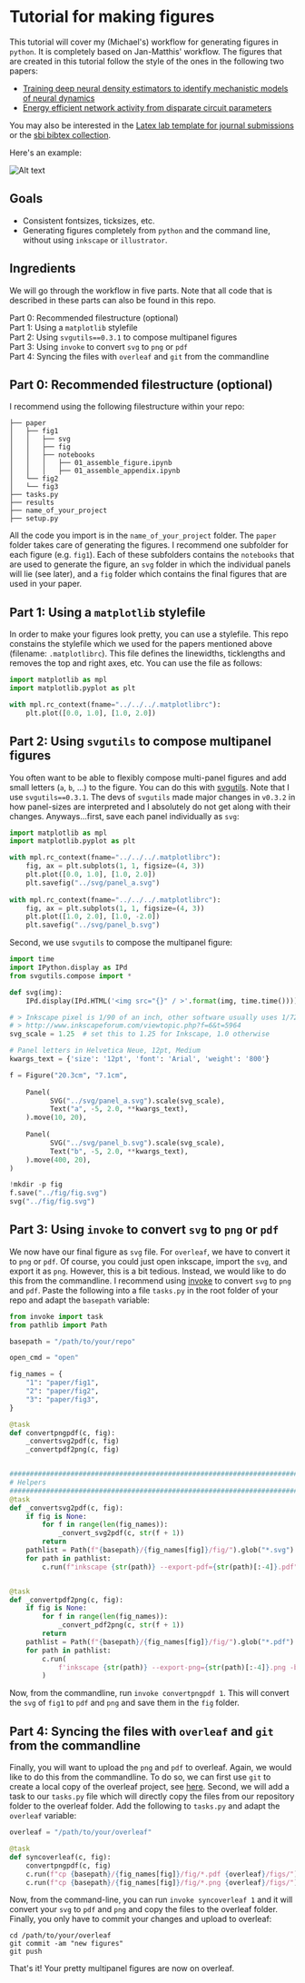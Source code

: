 # Tutorial for making figures

This tutorial will cover my (Michael's) workflow for generating figures in `python`. It is completely based on Jan-Matthis' workflow. The figures that are created in this tutorial follow the style of the ones in the following two papers:  
- [Training deep neural density estimators to identify mechanistic models of neural dynamics](https://elifesciences.org/articles/56261)  
- [Energy efficient network activity from disparate circuit parameters](https://www.pnas.org/doi/10.1073/pnas.2207632119)

You may also be interested in the [Latex lab template for journal submissions](https://github.com/mackelab/tex_template/tree/main) or the [sbi bibtex collection](https://github.com/mackelab/sbi_bibtex/tree/main).

Here's an example:

![Alt text](example_fig.png?raw=true "Title")

## Goals
- Consistent fontsizes, ticksizes, etc.  
- Generating figures completely from `python` and the command line, without using `inkscape` or `illustrator`.

## Ingredients
We will go through the workflow in five parts. Note that all code that is described in these parts can also be found in this repo.  

Part 0: Recommended filestructure (optional)  
Part 1: Using a `matplotlib` stylefile  
Part 2: Using `svgutils==0.3.1` to compose multipanel figures  
Part 3: Using `invoke` to convert `svg` to `png` or `pdf`  
Part 4: Syncing the files with `overleaf` and `git` from the commandline  

## Part 0: Recommended filestructure (optional)
I recommend using the following filestructure within your repo:
```
├── paper
│   ├── fig1
│   │   ├── svg
│   │   ├── fig
│   │   ├── notebooks
│   │   │   ├── 01_assemble_figure.ipynb
│   │   │   ├── 01_assemble_appendix.ipynb
│   └── fig2
│   └── fig3
├── tasks.py
├── results
├── name_of_your_project
├── setup.py
```
All the code you import is in the `name_of_your_project` folder. The `paper` folder takes care of generating the figures. I recommend one subfolder for each figure (e.g. `fig1`). Each of these subfolders contains the `notebooks` that are used to generate the figure, an `svg` folder in which the individual panels will lie (see later), and a `fig` folder which contains the final figures that are used in your paper.

## Part 1: Using a `matplotlib` stylefile
In order to make your figures look pretty, you can use a stylefile. This repo constains the stylefile which we used for the papers mentioned above (filename: `.matplotlibrc`). This file defines the linewidths, ticklengths and removes the top and right axes, etc. You can use the file as follows:
```python
import matplotlib as mpl
import matplotlib.pyplot as plt

with mpl.rc_context(fname="../../../.matplotlibrc"):
    plt.plot([0.0, 1.0], [1.0, 2.0])
```

## Part 2: Using `svgutils` to compose multipanel figures
You often want to be able to flexibly compose multi-panel figures and add small letters (`a`, `b`, ...) to the figure. You can do this with [svgutils](https://svgutils.readthedocs.io/en/latest/). Note that I use `svgutils==0.3.1`. The devs of `svgutils` made major changes in `v0.3.2` in how panel-sizes are interpreted and I absolutely do not get along with their changes. Anyways...first, save each panel individually as `svg`:
```python
import matplotlib as mpl
import matplotlib.pyplot as plt

with mpl.rc_context(fname="../../../.matplotlibrc"):
    fig, ax = plt.subplots(1, 1, figsize=(4, 3))
    plt.plot([0.0, 1.0], [1.0, 2.0])
    plt.savefig("../svg/panel_a.svg")
    
with mpl.rc_context(fname="../../../.matplotlibrc"):
    fig, ax = plt.subplots(1, 1, figsize=(4, 3))
    plt.plot([1.0, 2.0], [1.0, -2.0])
    plt.savefig("../svg/panel_b.svg")
```

Second, we use `svgutils` to compose the multipanel figure:
```python
import time
import IPython.display as IPd
from svgutils.compose import *

def svg(img):
    IPd.display(IPd.HTML('<img src="{}" / >'.format(img, time.time())))

# > Inkscape pixel is 1/90 of an inch, other software usually uses 1/72.
# > http://www.inkscapeforum.com/viewtopic.php?f=6&t=5964
svg_scale = 1.25  # set this to 1.25 for Inkscape, 1.0 otherwise

# Panel letters in Helvetica Neue, 12pt, Medium
kwargs_text = {'size': '12pt', 'font': 'Arial', 'weight': '800'}

f = Figure("20.3cm", "7.1cm",
           
    Panel(
          SVG("../svg/panel_a.svg").scale(svg_scale),
          Text("a", -5, 2.0, **kwargs_text),
    ).move(10, 20),
    
    Panel(
          SVG("../svg/panel_b.svg").scale(svg_scale),
          Text("b", -5, 2.0, **kwargs_text),
    ).move(400, 20),
)

!mkdir -p fig
f.save("../fig/fig.svg")
svg("../fig/fig.svg")
```

## Part 3: Using `invoke` to convert `svg` to `png` or `pdf`

We now have our final figure as `svg` file. For `overleaf`, we have to convert it to `png` or `pdf`. Of course, you could just open inkscape, import the `svg`, and export it as `png`. However, this is a bit tedious. Instead, we would like to do this from the commandline. I recommend using [invoke](https://www.pyinvoke.org/) to convert `svg` to `png` and `pdf`. Paste the following into a file `tasks.py` in the root folder of your repo and adapt the `basepath` variable:
```python
from invoke import task
from pathlib import Path

basepath = "/path/to/your/repo"

open_cmd = "open"

fig_names = {
    "1": "paper/fig1",
    "2": "paper/fig2",
    "3": "paper/fig3",
}

@task
def convertpngpdf(c, fig):
    _convertsvg2pdf(c, fig)
    _convertpdf2png(c, fig)


########################################################################################
# Helpers
########################################################################################
@task
def _convertsvg2pdf(c, fig):
    if fig is None:
        for f in range(len(fig_names)):
            _convert_svg2pdf(c, str(f + 1))
        return
    pathlist = Path(f"{basepath}/{fig_names[fig]}/fig/").glob("*.svg")
    for path in pathlist:
        c.run(f"inkscape {str(path)} --export-pdf={str(path)[:-4]}.pdf")


@task
def _convertpdf2png(c, fig):
    if fig is None:
        for f in range(len(fig_names)):
            _convert_pdf2png(c, str(f + 1))
        return
    pathlist = Path(f"{basepath}/{fig_names[fig]}/fig/").glob("*.pdf")
    for path in pathlist:
        c.run(
            f'inkscape {str(path)} --export-png={str(path)[:-4]}.png -b "white" --export-dpi=250'
        )
```

Now, from the commandline, run `invoke convertpngpdf 1`. This will convert the `svg` of `fig1` to `pdf` and `png` and save them in the `fig` folder.

## Part 4: Syncing the files with `overleaf` and `git` from the commandline  
Finally, you will want to upload the `png` and `pdf` to overleaf. Again, we would like to do this from the commandline. To do so, we can first use `git` to create a local copy of the overleaf project, see [here](https://www.overleaf.com/learn/how-to/Using_Git_and_GitHub). Second, we will add a task to our `tasks.py` file which will directly copy the files from our repository folder to the overleaf folder. Add the following to `tasks.py` and adapt the `overleaf` variable:
```python
overleaf = "/path/to/your/overleaf"

@task
def syncoverleaf(c, fig):
    convertpngpdf(c, fig)
    c.run(f"cp {basepath}/{fig_names[fig]}/fig/*.pdf {overleaf}/figs/")
    c.run(f"cp {basepath}/{fig_names[fig]}/fig/*.png {overleaf}/figs/")
```
Now, from the command-line, you can run `invoke syncoverleaf 1` and it will convert your `svg` to `pdf` and `png` and copy the files to the overleaf folder. Finally, you only have to commit your changes and upload to overleaf:
```
cd /path/to/your/overleaf
git commit -am "new figures"
git push
```

That's it! Your pretty multipanel figures are now on overleaf.
